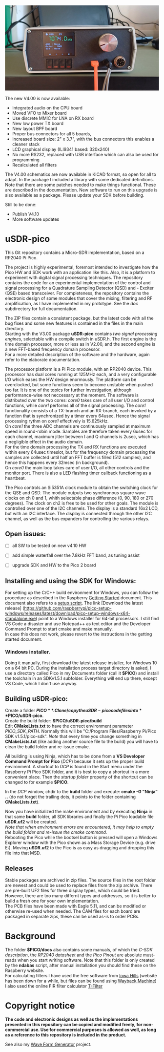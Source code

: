 ![uSDR-Pico 4](https://github.com/ArjanteMarvelde/uSDR-pico/blob/main/doc/uSDR-Pico-4.jpg)  

The new V4.00 is now available:  
- Integrated audio on the CPU board  
- Moved VFO to Mixer board    
- Use discrete MMIC for LNA on RX board  
- New low power TX board  
- New layout BPF board  
- Proper bus connectors for all 5 boards,  
- Increased board size: 2" x 3.7", with the bus connectors this enables a cleaner stack  
- LCD graphical display (ILI9341 based: 320x240)  
- No more RS232, replaced with USB interface which can also be used for programming  
- Recalculated all filters  

The V4.00 schematics are now available in KiCAD format, so open for all to adapt. In the package I included a library with some dedicated definitions. Note that there are some patches needed to make things functional. These are described in the documentation. New software to run on this upgrade is also available as a package. Please update your SDK before building.

Still to be done:  
- Publish V4.10  
- More software updates   

# uSDR-pico
This Git repository contains a Micro-SDR implementation, based on a RP2040 Pi Pico.  

The project is highly experimental, foremost intended to investigate how the Pico HW and SDK work with an application like this. Also, it is a platform to experiment with digital signal processing techniques. The repository contains the code for an experimental implementation of the control and signal processing for a Quadrature Sampling Detector (QSD) and - Exciter (QSE) based transceiver. 
For completeness, the repository contains the electronic design of some modules that cover the mixing, filtering and RF amplification, as I have implemented in my prototype. See the *doc* subdirectory for full documentation.   

The ZIP files contain a consistent package, but the latest code with all the bug fixes and some new features is contained in the files in the main directory.  
Starting with the V3.00 package **uSDR-pico** contains *two signal processing engines*, selectable with a compile switch in uSDR.h. The first engine is the  time domain processor, more or less as in V2.00, and the second engine is a new FFT-based frequency domain processor.  
For a more detailed description of the software and the hardware, again refer to the elaborate documentation.  

The processor platform is a Pi Pico module, with an RP2040 device. This processor has dual cores running at 125MHz each, and a very configurable I/O which eases the HW design enormously. The platform can be overclocked, but some functions seem to become unstable when pushed too far. It is one of the topics for further investigation, although performance-wise not neccessary at the moment.
The software is distributed over the two cores: *core0* takes care of all user I/O and control functions, while *core1* performs all of the signal processing. The *core1* functionality consists of a TX-branch and an RX-branch, each invoked by a function that is synchronized by a timer every 64usec. Hence the signal processing rythm on *core1* effectively is 15.625kHz.  
On *core1* the three ADC channels are continuously sampled at maximum speed in round-robin mode. Samples are therefore taken every 6usec for each channel, maximum jitter between I and Q channels is 2usec, which has a negligible effect in the audio domain.  
For the time domain processing the TX and RX functions are executed within every 64usec timeslot, but for the frequency domain processing the samples are collected until half an FFT buffer is filled (512 samples), and hence this happens every 32msec (in background).  
On *core0* the main loop takes care of user I/O, all other controls and the monitor port. There is also a LED flashing timer callback functioning as a heartbeat.

The Pico controls an Si5351A clock module to obtain the switching clock for the QSE and QSD. The module outputs two synchronous square wave clocks on ch 0 and 1, whith selectable phase difference (0, 90, 180 or 270 degrees). The clock on ch2 is free to be used for other goals. The module is controlled over one of the I2C channels.
The display is a standard 16x2 LCD, but with an I2C interface. The display is connected through the other I2C channel, as well as the bus expanders for controlling the various relays.

## Open issues: 
- [ ] all SW to be tested on new v4.10 HW
- [ ] add simple waterfall over the 7.8kHz FFT band, as tuning assist  
- [ ] upgrade SDK and HW to the Pico 2 board
 

## Installing and using the SDK for Windows: 
For setting up the C/C++ build environment for Windows, you can follow the procedure as described in the Raspberry [Getting Started](https://datasheets.raspberrypi.com/pico/getting-started-with-pico.pdf) document. This document also refers to a [setup script](https://github.com/raspberrypi/pico-setup-windows). The link [Download the latest release] (https://github.com/raspberrypi/pico-setup-windows/releases/latest/download/pico-setup-windows-x64-standalone.exe) point to a Windows installer for 64-bit processors. I still find VS Code a disaster and use Notepad++ as text editor and the Developer Command Prompt to start cmake and make manually.  
In case this does not work, please revert to the instructions in the getting started document.  

### Windows installer.  
Doing it manually, first download the latest release installer, for Windows 10 on a 64 bit PC. During the installation process target directory is asked, I use a directory called Pico in my Documents folder (call it **$PICO**) and install the toolchain in an SDKv1.5.1 subfolder. Everything will end up there, except VS Code, which I don't use anyway.   
  
  
## Building uSDR-pico:    
Create a folder **$PICO**.  
Clone/copy the uSDR-pico code files into **$PICO/uSDR-pico**.  
Create the build folder: **$PICO/uSDR-pico/build**  
Edit **CMakeLists.txt** to have the correct environment parameter *PICO_SDK_PATH*. Normally this will be "C:/Program Files/Raspberry Pi/Pico SDK v1.5.1/pico-sdk". 
*Note* that every time you change something in **CMakeLists.txt** (like adding another source file to the build) you will have to clean the build folder and re-issue cmake.  
 
All building is using Ninja, which has to be done from a **VS Developer Command Prompt for Pico** (*DCP*) because it sets up the proper build environment. A shortcut to *DCP* is found in the Start menu under the Raspberry Pi Pico SDK folder, and it is best to copy a shortcut in a more convenient place. Then the *startup folder* property of the shortcut can be changed to for example **$PICO**.   

In the *DCP* window, chdir to the **build** folder and execute: **cmake -G "Ninja" ..**   (do not forget the trailing dots, it points to the folder containing **CMakeLists.txt**).  

Now you have initialized the make environment and by executing **Ninja** in that same **build** folder, all SDK libraries and finally the Pi Pico loadable file **uSDR.uf2** will be created.  
*Note that when environment errors are encountered, it may help to empty the build folder and re-issue the cmake command.*   
Rebooting the Pico while the bootsel button is pressed will open a Windows Explorer window with the Pico shown as a Mass Storage Device (e.g. drive E:). Moving **uSDR.uf2** to the Pico is as easy as dragging and dropping this file into that MSD.  
  
## Releases  
Stable packages are archived in zip files. The source files in the root folder are newest and could be used to replace files from the zip archive. There are pre-built UF2 files for three display types, which could be tried. However, there are too many differnt types and addresses, so it is better to build a fresh one for your own implementation.   
The PCB files have been made with Eagle 5.11, and can be modified or otherwise re-used when needed. The CAM files for each board are packaged in separate zips, these can be used as-is to order PCBs.  

# Background
The folder **$PICO/docs** also contains some manuals, of which the *C-SDK description*, the *RP2040 datasheet* and the *Pico Pinout* are absolute must-reads when you start writing software. Note that this folder is only created by the **ndabas** script, after manual installation you should find these on the Raspberry website.  
For calculating filters I have used the free software from [Iowa Hills](http://www.iowahills.com/8DownloadPage.html) (website has been down for a while, but files can be found using [Wayback Machine]( https://web.archive.org/web/20210819042054/http://www.iowahills.com/8DownloadPage.html))  
I also used the online FIR filter calculator [T-Filter](http://t-filter.engineerjs.com/) 

# Copyright notice
**The code and electronic designs as well as the implementations presented in this repository can be copied and modified freely, for non-commercial use.
Use for commercial purposes is allowed as well, as long as a reference to this repository is included in the product.**

See also my [Wave Form Generator](https://github.com/ArjanteMarvelde/uWFG-Pico) project. 
